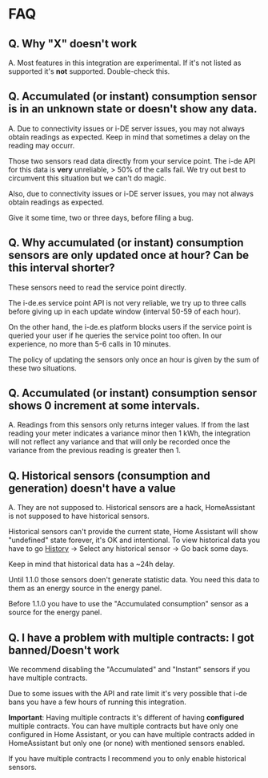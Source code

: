 # FAQ

## Q. Why "X" doesn't work

A. Most features in this integration are experimental. If it's not listed as supported it's **not** supported. Double-check this.


## Q. Accumulated (or instant) consumption sensor is in an unknown state or doesn't show any data.


A. Due to connectivity issues or i-DE server issues, you may not always obtain readings as expected. Keep in mind that sometimes a delay on the reading may occurr.

Those two sensors read data directly from your service point. The i-de API for this data is **very** unreliable, > 50% of the calls fail. We try out best to circumvent this situation but we can't do magic.

Also, due to connectivity issues or i-DE server issues, you may not always obtain readings as expected.

Give it some time, two or three days, before filing a bug.


## Q. Why accumulated (or instant) consumption sensors are only updated once at hour? Can be this interval shorter?

These sensors need to read the service point directly.

The i-de.es service point API is not very reliable, we try up to three calls before giving up in each update window (interval 50-59 of each hour).

On the other hand, the i-de.es platform blocks users if the service point is queried your user if he queries the service point too often. In our experience, no more than 5-6 calls in 10 minutes.

The policy of updating the sensors only once an hour is given by the sum of these two situations.

## Q. Accumulated (or instant) consumption sensor shows 0 increment at some intervals.

A. Readings from this sensors only returns integer values. If from the last reading your meter indicates a variance minor then 1 kWh, the integration will not reflect any variance and that will only be recorded once the variance from the previous reading is greater then 1.


## Q. Historical sensors (consumption and generation) doesn't have a value

A. They are not supposed to. Historical sensors are a hack, HomeAssistant is not supposed to have historical sensors.

Historical sensors can't provide the current state, Home Assistant will show "undefined" state forever, it's OK and intentional. To view historical data you have to go [History](https://my.home-assistant.io/redirect/history/) → Select any historical sensor →  Go back some days.

Keep in mind that historical data has a ~24h delay.

Until 1.1.0 those sensors doen't generate statistic data. You need this data to them as an energy source in the energy panel.

Before 1.1.0 you have to use the "Accumulated consumption" sensor as a source for the energy panel.

## Q. I have a problem with multiple contracts: I got banned/Doesn't work

We recommend disabling the "Accumulated" and "Instant" sensors if you have multiple contracts.

Due to some issues with the API and rate limit it's very possible that i-de bans you have a few hours of running this integration.

**Important**: Having multiple contracts it's different of having **configured** multiple contracts. You can have multiple contracts but have only one configured in Home Assistant, or you can have multiple contracts added in HomeAssistant but only one (or none) with mentioned sensors enabled.

If you have multiple contracts I recommend you to only enable historical sensors.
